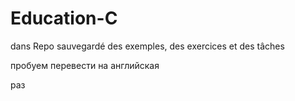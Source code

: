 # Education-C #

dans Repo sauvegardé des exemples, des exercices et des tâches

пробуем перевести на английская

раз
